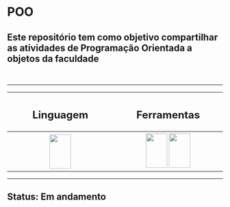 # POO

<p> <h2> Este repositório tem como objetivo compartilhar as atividades de Programação Orientada a objetos da faculdade </h2> </p> <br>
<hr>
<table align="center">
  <tr>
    <th width=300> <h2> Linguagem </h2> </th>
    <th width=300> <h2> Ferramentas </h2> </th>
  </tr>
  <tr>
    <th width=300>
      <img src="https://cdn.jsdelivr.net/gh/devicons/devicon/icons/cplusplus/cplusplus-original.svg" width=50 height=80 />
    </th>
    <th width=300>
      <img src="https://cdn.jsdelivr.net/gh/devicons/devicon/icons/git/git-original.svg" width=50 height=80/ >
      <img src="https://cdn.jsdelivr.net/gh/devicons/devicon/icons/vscode/vscode-original.svg" width=50 height=80 />
    </th>
  </tr>

</table>

<hr>

<H2> Status: Em andamento </h2>
